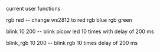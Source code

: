 current user functions

rgb red  --  change ws2812 to red
rgb blue
rgb green

blink 10 200  --  blink picow led 10 times with delay of 200 ms

blink_rgb 10 200  --  blink rgb 10 times delay of 200 ms

